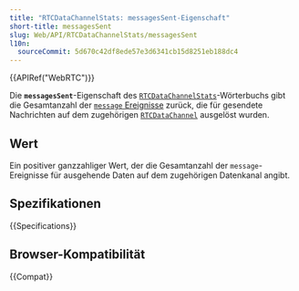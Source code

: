 ```yaml
---
title: "RTCDataChannelStats: messagesSent-Eigenschaft"
short-title: messagesSent
slug: Web/API/RTCDataChannelStats/messagesSent
l10n:
  sourceCommit: 5d670c42df8ede57e3d6341cb15d8251eb188dc4
---
```


{{APIRef("WebRTC")}}

Die **`messagesSent`**-Eigenschaft des [`RTCDataChannelStats`](/de/docs/Web/API/RTCDataChannelStats)-Wörterbuchs gibt die Gesamtanzahl der [`message` Ereignisse](/de/docs/Web/API/RTCDataChannel/message_event) zurück, die für gesendete Nachrichten auf dem zugehörigen [`RTCDataChannel`](/de/docs/Web/API/RTCDataChannel) ausgelöst wurden.

## Wert

Ein positiver ganzzahliger Wert, der die Gesamtanzahl der `message`-Ereignisse für ausgehende Daten auf dem zugehörigen Datenkanal angibt.

## Spezifikationen

{{Specifications}}

## Browser-Kompatibilität

{{Compat}}

